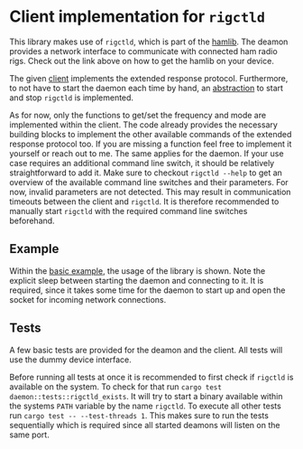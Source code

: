 # Client implementation for `rigctld`

This library makes use of `rigctld`, which is part of the [hamlib](https://hamlib.github.io/). The deamon provides a network interface to communicate with connected ham radio rigs. Check out the link above on how to get the hamlib on your device.

The given [client](src/rig.rs) implements the extended response protocol. Furthermore, to not have to start the daemon each time by hand, an [abstraction](src/daemon.rs) to start and stop `rigctld` is implemented. 

As for now, only the functions to get/set the frequency and mode are implemented within the client. The code already provides the necessary building blocks to implement the other available commands of the extended response protocol too. If you are missing a function feel free to implement it yourself or reach out to me. The same applies for the daemon. If your use case requires an additional command line switch, it should be relatively straightforward to add it. Make sure to checkout `rigctld --help` to get an overview of the available command line switches and their parameters. For now, invalid parameters are not detected. This may result in communication timeouts between the client and `rigctld`. It is therefore recommended to manually start `rigctld` with the required command line switches beforehand.

## Example

Within the [basic example](examples/basic.rs), the usage of the library is shown. Note the explicit sleep between starting the daemon and connecting to it. It is required, since it takes some time for the daemon to start up and open the socket for incoming network connections.

## Tests

A few basic tests are provided for the deamon and the client. All tests will use the dummy device interface.

Before running all tests at once it is recommended to first check if `rigctld` is available on the system. To check for that run `cargo test daemon::tests::rigctld_exists`. It will try to start a binary available within the systems `PATH` variable by the name `rigctld`. To execute all other tests run `cargo test -- --test-threads 1`. This makes sure to run the tests sequentially which is required since all started deamons will listen on the same port.
